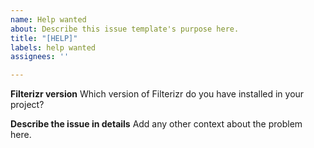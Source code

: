 ```yaml
---
name: Help wanted
about: Describe this issue template's purpose here.
title: "[HELP]"
labels: help wanted
assignees: ''

---
```


**Filterizr version**
Which version of Filterizr do you have installed in your project?

**Describe the issue in details**
Add any other context about the problem here.
